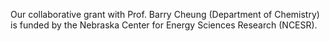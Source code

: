 Our collaborative grant with Prof. Barry Cheung (Department of Chemistry) is funded by the Nebraska Center for Energy Sciences Research (NCESR).
